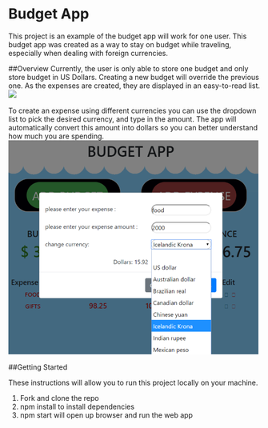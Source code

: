 # Budget App

This project is an example of the budget app will work for one user. This budget app was created as a way to stay on budget while traveling, especially when dealing with foreign currencies. 




##Overview
Currently, the user is only able to store one budget and only store budget in US Dollars.  Creating a new budget will override the previous one. As the expenses are created, they are displayed in an easy-to-read list.
<img src="images/BudgetAppScreeShot2.png" />

To create an expense using different currencies you can use the dropdown list to pick the desired currency, and type in the amount. The app will automatically convert this amount into dollars so you can better understand how much you are spending.
<img src="images/conversionScreenShot2.png" />

##Getting Started

These instructions will allow you to run this project locally on your machine.

1. Fork and clone the repo
1. npm install to install dependencies
1. npm start will open up browser and run the web app

